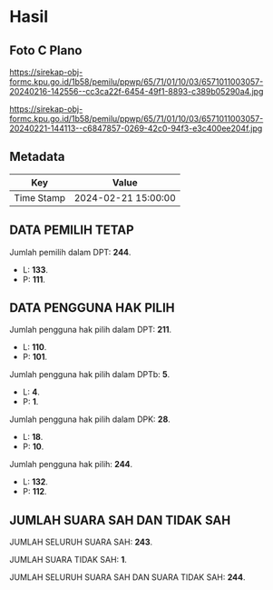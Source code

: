 # Hasil

## Foto C Plano

https://sirekap-obj-formc.kpu.go.id/1b58/pemilu/ppwp/65/71/01/10/03/6571011003057-20240216-142556--cc3ca22f-6454-49f1-8893-c389b05290a4.jpg

https://sirekap-obj-formc.kpu.go.id/1b58/pemilu/ppwp/65/71/01/10/03/6571011003057-20240221-144113--c6847857-0269-42c0-94f3-e3c400ee204f.jpg


## Metadata

| Key        | Value               |
| ---------- | ------------------- |
| Time Stamp | 2024-02-21 15:00:00 |


## DATA PEMILIH TETAP

Jumlah pemilih dalam DPT: **244**.
 * L: **133**.
 * P: **111**.

## DATA PENGGUNA HAK PILIH

Jumlah pengguna hak pilih dalam DPT: **211**.
 * L: **110**.
 * P: **101**.

Jumlah pengguna hak pilih dalam DPTb: **5**.
 * L: **4**.
 * P: **1**.

Jumlah pengguna hak pilih dalam DPK: **28**.
 * L: **18**.
 * P: **10**.

Jumlah pengguna hak pilih: **244**.
 * L: **132**.
 * P: **112**.

## JUMLAH SUARA SAH DAN TIDAK SAH

JUMLAH SELURUH SUARA SAH: **243**.

JUMLAH SUARA TIDAK SAH: **1**.

JUMLAH SELURUH SUARA SAH DAN SUARA TIDAK SAH: **244**.


